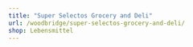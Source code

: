 ```yaml
---
title: "Super Selectos Grocery and Deli"
url: /woodbridge/super-selectos-grocery-and-deli/
shop: Lebensmittel
---
```

